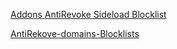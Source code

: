 [Addons AntiRevoke Sideload Blocklist](https://raw.githubusercontent.com/NoozPrime/AntiRekove-domains-Blocklists/refs/heads/main/Addons%20AntiRevoke%20Sideload%20Blocklist.txt)

[AntiRekove-domains-Blocklists](https://raw.githubusercontent.com/NoozPrime/AntiRekove-domains-Blocklists/refs/heads/main/AntiRevoke%20Sideload%20Blocklist.txt)
